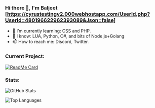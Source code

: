 ### Hi there 👋, I'm Baljeet [https://cyrustestingv2.000webhostapp.com/UserId.php?UserId=480196622962393089&Json=false]

- 🌱 I’m currently learning: CSS and PHP.
- 🤗 I know: LUA, Python, C#, and bits of Node.js+Golang
- 📫 How to reach me: Discord, Twitter.

### Current Project:

[![ReadMe Card](https://github-readme-stats.vercel.app/api/pin/?username=3xq&repo=Lua_Language_Library&show_owner=true&theme=radical)](https://github.com/3xq/Lua_Language_Library)

### Stats:

![GitHub Stats](https://github-readme-stats.vercel.app/api?username=3xq&show_icons=true&theme=radical)

![Top Languages](https://github-readme-stats.vercel.app/api/top-langs/?username=3xq&layout=compact&theme=radical&langs_count=10?exclude_repo=UntitledX)
